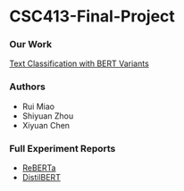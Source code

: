# CSC413-Final-Project

### Our Work
[Text Classification with BERT Variants](paper.pdf)

### Authors
- Rui Miao
- Shiyuan Zhou
- Xiyuan Chen

### Full Experiment Reports
- [ReBERTa](https://wandb.ai/zhoueric0603/huggingface)
- [DistilBERT](https://wandb.ai/garethcxy/CSC413FinalProject)
